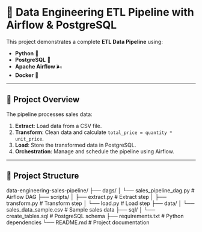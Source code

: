 # 🚀 Data Engineering ETL Pipeline with Airflow & PostgreSQL

This project demonstrates a complete **ETL Data Pipeline** using:
- **Python** 🐍
- **PostgreSQL** 🐘
- **Apache Airflow** 🌬️
- **Docker** 🐳

---

## 📌 Project Overview
The pipeline processes sales data:
1. **Extract**: Load data from a CSV file.  
2. **Transform**: Clean data and calculate `total_price = quantity * unit_price`.  
3. **Load**: Store the transformed data in PostgreSQL.  
4. **Orchestration**: Manage and schedule the pipeline using Airflow.  

---

## 📂 Project Structure
data-engineering-sales-pipeline/
├── dags/
│ └── sales_pipeline_dag.py # Airflow DAG
├── scripts/
│ ├── extract.py # Extract step
│ ├── transform.py # Transform step
│ └── load.py # Load step
├── data/
│ └── sales_data_sample.csv # Sample sales data
├── sql/
│ └── create_tables.sql # PostgreSQL schema
├── requirements.txt # Python dependencies
└── README.md # Project documentation


